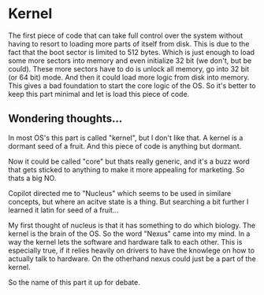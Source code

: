 # Kernel
The first piece of code that can take full control over the system without having to resort to loading more parts of itself from disk. This is due to the fact that the boot sector is limited to 512 bytes. Which is just enough to load some more sectors into memory and even initialize 32 bit (we don't, but be could). These more sectors have to do is unlock all memory, go into 32 bit (or 64 bit) mode. And then it could load more logic from disk into memory. This gives a bad foundation to start the core logic of the OS. So it's better to keep this part minimal and let is load this piece of code.

## Wondering thoughts...
In most OS's this part is called "kernel", but I don't like that. A kernel is a dormant seed of a fruit. And this piece of code is anything but dormant.

Now it could be called "core" but thats really generic, and it's a buzz word that gets sticked to anything to make it more appealing for marketing. So thats a big NO.

Copilot directed me to "Nucleus" which seems to be used in similare concepts, but where an acitve state is a thing. But searching a bit further I learned it latin for seed of a fruit...

My first thought of nucleus is that it has something to do which biology. The kernel is the brain of the OS. So the word "Nexus" came into my mind. In a way the kernel lets the software and hardware talk to each other. This is especially true, if it relies heavily on drivers to have the knowlege on how to actually talk to hardware. On the otherhand nexus could just be a part of the kernel.

So the name of this part it up for debate.